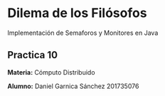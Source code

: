 # Dilema de los Filósofos 

Implementación de Semaforos y Monitores en Java

## Practica 10 

**Materia:** Cómputo Distribuido

**Alumno:** Daniel Garnica Sánchez 201735076
